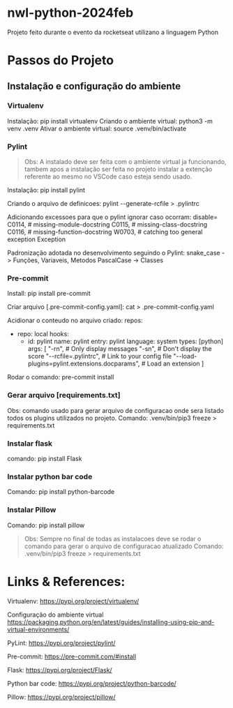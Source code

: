 # nwl-python-2024feb
Projeto feito durante o evento da rocketseat utilizano a linguagem Python 


# Passos do Projeto

## Instalação e configuração do ambiente
### Virtualenv
Instalação: pip install virtualenv
Criando o ambiente virtual: python3 -m venv .venv
Ativar o ambiente virtual: source .venv/bin/activate

### Pylint
> Obs: A instalado deve ser feita com o ambiente virtual ja funcionando, tambem apos a instalação ser feita no projeto instalar a extenção referente ao mesmo no VSCode caso esteja sendo usado.

Instalação: pip install pylint

Criando o arquivo de definicoes: pylint --generate-rcfile > .pylintrc

Adicionando excessoes para que o pylint ignorar caso ocorram:
disable=
      C0114, # missing-module-docstring
      C0115, # missing-class-docstring
      C0116, # missing-function-docstring
      W0703, # catching too general exception Exception

Padronização adotada no desenvolvimento seguindo o Pylint:
snake_case -> Funções, Variaveis, Metodos
PascalCase -> Classes

### Pre-commit
Install: pip install pre-commit

Criar arquivo [.pre-commit-config.yaml]: cat > .pre-commit-config.yaml

Acidionar o conteudo no arquivo criado:
repos:
  - repo: local
    hooks:
      - id: pylint
        name: pylint
        entry: pylint
        language: system
        types: [python]
        args:
          [
            "-rn", # Only display messages
            "-sn", # Don't display the score
            "--rcfile=.pylintrc", # Link to your config file
            "--load-plugins=pylint.extensions.docparams", # Load an extension
          ]

Rodar o comando: pre-commit install


### Gerar arquivo [requirements.txt]
Obs: comando usado para gerar arquivo de configuracao onde sera listado todos os plugins utilizados no projeto.
Comando: .venv/bin/pip3 freeze > requirements.txt

### Instalar flask
comando: pip install Flask

### Instalar python bar code
Comando: pip install python-barcode

### Instalar Pillow
Comando: pip install pillow

>Obs: Sempre no final de todas as instalacoes deve se rodar o comando para gerar o arquivo de configuracao atualizado
Comando: .venv/bin/pip3 freeze > requirements.txt



# Links & References:
Virtualenv: 
https://pypi.org/project/virtualenv/

Configuração do ambiente virtual
https://packaging.python.org/en/latest/guides/installing-using-pip-and-virtual-environments/

PyLint:
https://pypi.org/project/pylint/

Pre-commit:
https://pre-commit.com/#install

Flask:
https://pypi.org/project/Flask/

Python bar code:
https://pypi.org/project/python-barcode/

Pillow:
https://pypi.org/project/pillow/